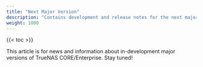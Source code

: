 ```yaml
---
title: "Next Major Version"
description: "Contains development and release notes for the next major version of TrueNAS CORE."
weight: 1000
---
```


{{< toc >}}

This article is for news and information about in-development major versions of TrueNAS CORE/Enterprise.
Stay tuned!